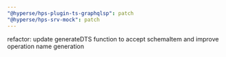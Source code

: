 ```yaml
---
"@hyperse/hps-plugin-ts-graphqlsp": patch
"@hyperse/hps-srv-mock": patch
---
```


refactor: update generateDTS function to accept schemaItem and improve operation name generation